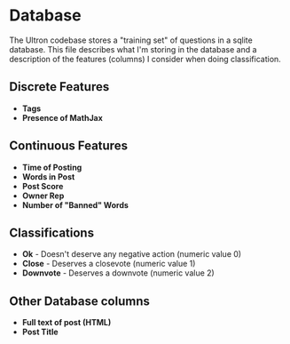 Database
========

The Ultron codebase stores a "training set" of questions in a sqlite database.
This file describes what I'm storing in the database and a description of the
features (columns) I consider when doing classification.

Discrete Features
-----------------

  - **Tags**
  - **Presence of MathJax**

Continuous Features
-------------------

  - **Time of Posting**
  - **Words in Post**
  - **Post Score**
  - **Owner Rep**
  - **Number of "Banned" Words**

Classifications
---------------

  - **Ok** - Doesn't deserve any negative action (numeric value 0)
  - **Close** - Deserves a closevote (numeric value 1)
  - **Downvote** - Deserves a downvote (numeric value 2)

Other Database columns
----------------------

  - **Full text of post (HTML)**
  - **Post Title**
